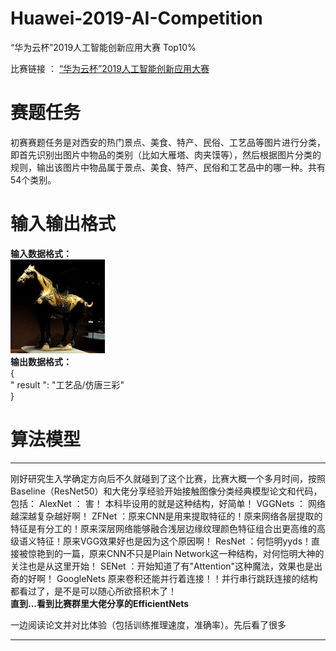 # Huawei-2019-AI-Competition
“华为云杯”2019人工智能创新应用大赛 Top10%

比赛链接 ：
[“华为云杯”2019人工智能创新应用大赛](https://competition.huaweicloud.com/information/1000021526/circumstances?track=107)

# 赛题任务
初赛赛题任务是对西安的热门景点、美食、特产、民俗、工艺品等图片进行分类，即首先识别出图片中物品的类别（比如大雁塔、肉夹馍等），然后根据图片分类的规则，输出该图片中物品属于景点、美食、特产、民俗和工艺品中的哪一种。共有54个类别。

# 输入输出格式
<b>输入数据格式：</b>   
<img src="https://github.com/ielym/Huawei-2019-AI-Competition/blob/main/imgs/img_12.jpg" width="30%">     
<b>输出数据格式：</b>      
{   
  " result ": "工艺品/仿唐三彩"   
}

# 算法模型
***    
刚好研究生入学确定方向后不久就碰到了这个比赛，比赛大概一个多月时间，按照Baseline（ResNet50）和大佬分享经验开始接触图像分类经典模型论文和代码，包括：
AlexNet ： 害！ 本科毕设用的就是这种结构，好简单！
VGGNets ： 网络越深越复杂越好啊！
ZFNet ：原来CNN是用来提取特征的！原来网络各层提取的特征是有分工的！原来深层网络能够融合浅层边缘纹理颜色特征组合出更高维的高级语义特征！原来VGG效果好也是因为这个原因啊！
ResNet ：何恺明yyds！直接被惊艳到的一篇，原来CNN不只是Plain Network这一种结构，对何恺明大神的关注也是从这里开始！
SENet ：开始知道了有"Attention"这种魔法，效果也是出奇的好啊！
GoogleNets 原来卷积还能并行着连接！！并行串行跳跃连接的结构都看过了，是不是可以随心所欲搭积木了！   
<b>直到...看到比赛群里大佬分享的EfficientNets       </b>



一边阅读论文并对比体验（包括训练推理速度，准确率）。先后看了很多
***   

